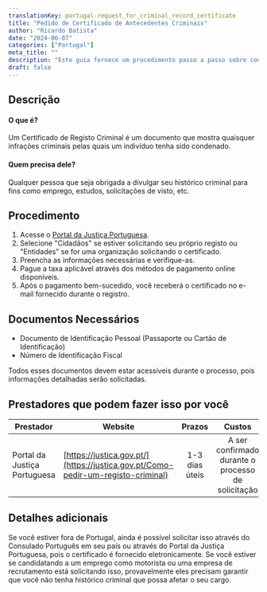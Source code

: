 ```yaml
---
translationKey: portugal-request_for_criminal_record_certificate
title: "Pedido de Certificado de Antecedentes Criminais"
author: "Ricardo Batista"
date: "2024-06-07"
categories: ["Portugal"]
meta_title: ""
description: "Este guia fornece um procedimento passo a passo sobre como solicitar um Certificado de Antecedentes Criminais em Portugal."
draft: false
---
```


## Descrição
#### O que é?
Um Certificado de Registo Criminal é um documento que mostra quaisquer infrações criminais pelas quais um indivíduo tenha sido condenado.

#### Quem precisa dele?
Qualquer pessoa que seja obrigada a divulgar seu histórico criminal para fins como emprego, estudos, solicitações de visto, etc.

## Procedimento
1. Acesse o [Portal da Justiça Portuguesa](https://justica.gov.pt/Como-pedir-um-registo-criminal).
2. Selecione "Cidadãos" se estiver solicitando seu próprio registo ou "Entidades" se for uma organização solicitando o certificado.
3. Preencha as informações necessárias e verifique-as.
4. Pague a taxa aplicável através dos métodos de pagamento online disponíveis.
5. Após o pagamento bem-sucedido, você receberá o certificado no e-mail fornecido durante o registro.

## Documentos Necessários
- Documento de Identificação Pessoal (Passaporte ou Cartão de Identificação)
- Número de Identificação Fiscal

Todos esses documentos devem estar acessíveis durante o processo, pois informações detalhadas serão solicitadas.

## Prestadores que podem fazer isso por você

| Prestador        |     Website     |    Prazos    |       Custos      |
| --------------- | --------------- |  :-------------: | :-------------: |
| Portal da Justiça Portuguesa      |  [https://justica.gov.pt/](https://justica.gov.pt/Como-pedir-um-registo-criminal)      |      1-3 dias úteis      |        A ser confirmado durante o processo de solicitação       |

## Detalhes adicionais
Se você estiver fora de Portugal, ainda é possível solicitar isso através do Consulado Português em seu país ou através do Portal da Justiça Portuguesa, pois o certificado é fornecido eletronicamente. Se você estiver se candidatando a um emprego como motorista ou uma empresa de recrutamento está solicitando isso, provavelmente eles precisam garantir que você não tenha histórico criminal que possa afetar o seu cargo.